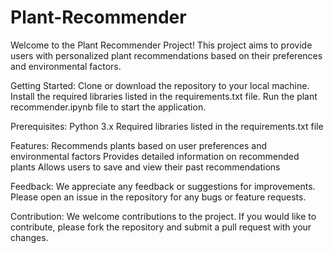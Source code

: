# Plant-Recommender

Welcome to the Plant Recommender Project! This project aims to provide users with personalized plant recommendations based on their preferences and environmental factors.
 
Getting Started:
   Clone or download the repository to your local machine.
   Install the required libraries listed in the requirements.txt file.
   Run the plant recommender.ipynb file to start the application.
   
Prerequisites:
   Python 3.x
   Required libraries listed in the requirements.txt file

Features:
   Recommends plants based on user preferences and environmental factors
   Provides detailed information on recommended plants
   Allows users to save and view their past recommendations
   
Feedback:
   We appreciate any feedback or suggestions for improvements. Please open an issue in the repository for any bugs or feature requests.

Contribution:
   We welcome contributions to the project. If you would like to contribute, please fork the repository and submit a pull request with your changes.
